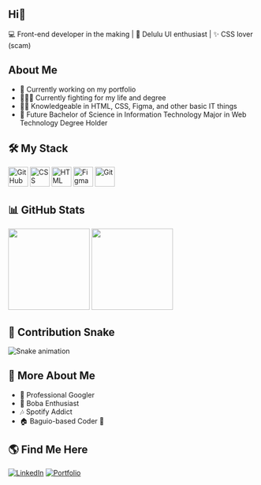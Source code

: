 ## Hi👋

💻 Front-end developer in the making | 🎨 Delulu UI enthusiast | ✨ CSS lover (scam)

## About Me
- 🔭 Currently working on my portfolio
- 👩🏻‍💻 Currently fighting for my life and degree
- 🫶🏼 Knowledgeable in HTML, CSS, Figma, and other basic IT things
- 🦄 Future Bachelor of Science in Information Technology Major in Web Technology Degree Holder

## 🛠️ My Stack

<p align="left">
  <img src="https://img.shields.io/badge/GitHub-181717?logo=github&logoColor=white" height="40" title="GitHub"/>
  <img src="https://img.shields.io/badge/CSS3-1572B6?logo=css3&logoColor=white" height="40" title="CSS"/>
  <img src="https://img.shields.io/badge/HTML5-E34F26?logo=html5&logoColor=white" height="40" title="HTML"/>
  <img src="https://img.shields.io/badge/Figma-F24E1E?logo=figma&logoColor=white" height="40" title="Figma"/>
  <img src="https://img.shields.io/badge/Git-F05032?logo=git&logoColor=white" height="40" title="Git"/>
</p>

## 📊 GitHub Stats  
<p align="left">
  <img src="https://github-readme-stats.vercel.app/api?username=your-username&show_icons=true&theme=radical" height="165">
  <img src="https://github-readme-streak-stats.herokuapp.com/?user=your-username&theme=radical" height="165">
</p>

## 🐍 Contribution Snake  
![Snake animation](https://github.com/ShamErika/ShamErika/blob/output/github-contribution-grid-snake.svg)

## 🎨 More About Me
- 🤡 Professional Googler  
- 🧃 Boba Enthusiast  
- 🎶 Spotify Addict  
- 🏠 Baguio-based Coder 🌲  

## 🌎 Find Me Here
[![LinkedIn](https://img.shields.io/badge/LinkedIn-0077B5?logo=linkedin&logoColor=white)](https://www.linkedin.com/in/your-username/)
[![Portfolio](https://img.shields.io/badge/Portfolio-FF5722?logo=vercel&logoColor=white)](https://your-portfolio-link.com)

